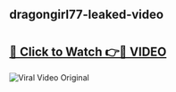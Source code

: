 ## dragongirl77-leaked-video 

# <h2><a href="http://freeplayer.one?title=dragongirl77-leaked-video&ref=21J">🔗 Click to Watch 👉🔴 VIDEO</a></h2>

<a href="http://freeplayer.one?title=dragongirl77-leaked-video&ref=21J" rel="nofollow" data-target="animated-image.originalLink"><img src="https://i.ibb.co.com/xMMVF88/686577567.gif" alt="Viral Video Original" style="max-width: 100%; display: inline-block;" data-target="animated-image.originalImage"></a>

